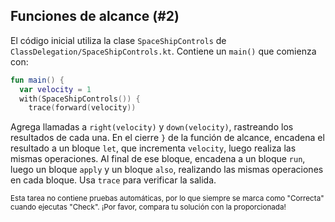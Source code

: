 ## Funciones de alcance (#2)

El código inicial utiliza la clase `SpaceShipControls` de `ClassDelegation/SpaceShipControls.kt`. Contiene un `main()` que comienza con:

```kotlin
fun main() {
  var velocity = 1
  with(SpaceShipControls()) {
    trace(forward(velocity))
```

Agrega llamadas a `right(velocity)` y `down(velocity)`, rastreando los resultados de cada una. En el cierre `}` de la función de alcance, encadena el resultado a un bloque `let`, que incrementa `velocity`, luego realiza las mismas operaciones. Al final de ese bloque, encadena a un bloque `run`, luego un bloque `apply` y un bloque `also`, realizando las mismas operaciones en cada bloque. Usa `trace` para verificar la salida.

<sub> Esta tarea no contiene pruebas automáticas, por lo que siempre se marca como "Correcta" cuando ejecutas "Check". ¡Por favor, compara tu solución con la proporcionada! </sub>
